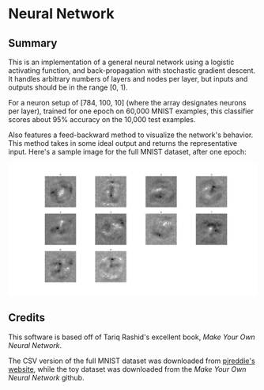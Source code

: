 # Neural Network

## Summary

This is an implementation of a general neural network using a logistic activating function,
and back-propagation with stochastic gradient descent. It handles arbitrary numbers of
layers and nodes per layer, but inputs and outputs should be in the range \[0, 1\).

For a neuron setup of \[784, 100, 10\] (where the array designates neurons per layer),
trained for one epoch on 60,000 MNIST examples, this classifier scores about 95%
accuracy on the 10,000 test examples.

Also features a feed-backward method to visualize the network's behavior. This method
takes in some ideal output and returns the representative input. Here's a sample
image for the full MNIST dataset, after one epoch:

![Neural Network Representation](demo.png)

## Credits

This software is based off of Tariq Rashid's excellent book, _Make Your Own Neural Network_.

The CSV version of the full MNIST dataset was downloaded from 
[pjreddie's website](https://pjreddie.com/projects/mnist-in-csv/), while
the toy dataset was downloaded from the _Make Your Own Neural Network_ github.

